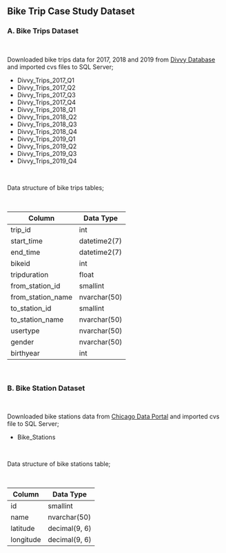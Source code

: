 ## Bike Trip Case Study Dataset

###  A.  Bike Trips Dataset

<br />

Downloaded bike trips data for 2017, 2018 and 2019 from [Divvy Database](https://divvy-tripdata.s3.amazonaws.com/index.html) and imported cvs files to SQL Server;

-  Divvy_Trips_2017_Q1
-  Divvy_Trips_2017_Q2
-  Divvy_Trips_2017_Q3
-  Divvy_Trips_2017_Q4
-  Divvy_Trips_2018_Q1
-  Divvy_Trips_2018_Q2
-  Divvy_Trips_2018_Q3
-  Divvy_Trips_2018_Q4
-  Divvy_Trips_2019_Q1
-  Divvy_Trips_2019_Q2
-  Divvy_Trips_2019_Q3
-  Divvy_Trips_2019_Q4

<br />

Data structure of bike trips tables;

<br />

|  Column             |  Data Type  |
|  ---                |  ---           |
|  trip_id            |  int           |
|  start_time         |  datetime2(7)  |
|  end_time           |  datetime2(7)  |
|  bikeid             |  int           |
|  tripduration       |  float         |
|  from_station_id    |  smallint      |
|  from_station_name  |  nvarchar(50)  |
|  to_station_id      |  smallint      |
|  to_station_name    |  nvarchar(50)  |
|  usertype           |  nvarchar(50)  |
|  gender             |  nvarchar(50)  |
|  birthyear          |  int           |

<br />

###  B.  Bike Station Dataset 

<br />

Downloaded bike stations data from [Chicago Data Portal](https://data.cityofchicago.org/Transportation/Divvy-Trips/fg6s-gzvg/about_data) and imported cvs file to SQL Server;

-  Bike_Stations

<br />

Data structure of bike stations table;

<br />

|  Column     |  Data Type      |
|  ---        |  ---            |
|  id         |  smallint       |
|  name       |  nvarchar(50)   |
|  latitude   |  decimal(9, 6)  |
|  longitude  |  decimal(9, 6)  |
